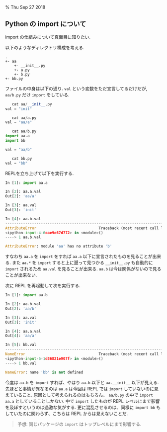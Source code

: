 % Thu Sep 27 2018

## Python の import について

import の仕組みについて真面目に知りたい.

以下のようなディレクトリ構成を考える.

```
.
+- aa
    +- __init__.py
    +- a.py
    +- b.py
+- bb.py
```

ファイルの中身は以下の通り.
`val` という変数をただ宣言してるだけだが, `aa/b.py` だけ `import` をしている.

```python
   cat aa/__init__.py
val = "init"

   cat aa/a.py
val = "aa/a"

   cat aa/b.py
import aa.a
import bb

val = "aa/b"

   cat bb.py
val = "bb"
```

REPLを立ち上げて以下を実行する.

```python
In [1]: import aa.a

In [2]: aa.a.val
Out[2]: 'aa/a'

In [3]: aa.val
Out[3]: 'init'

In [4]: aa.b.val
---------------------------------------------------------------------------
AttributeError                            Traceback (most recent call last)
<ipython-input-4-6eae9e67d772> in <module>()
----> 1 aa.b.val

AttributeError: module 'aa' has no attribute 'b'
```

すなわち `aa.a` を `import` をすれば `aa.a` 以下に宣言されたものを見ることが出来る.
また `aa.*` を `import` すると上に遡って見つかる `__init__.py` も自動的に `import` されるため
`aa.val` を見ることが出来る.
`aa.b` は今は関係がないので見ることが出来ない.

次に REPL を再起動して次を実行する.

```python
In [1]: import aa.b

In [2]: aa.b.val
Out[2]: 'aa/b'

In [3]: aa.val
Out[3]: 'init'

In [4]: aa.a.val
Out[4]: 'aa/a'

In [5]: bb.val
---------------------------------------------------------------------------
NameError                                 Traceback (most recent call last)
<ipython-input-6-1d86821e907f> in <module>()
----> 1 bb.val

NameError: name 'bb' is not defined
```

今度は `aa.b` を `import` すれば、やはり `aa.b` 以下と `aa.__init__` 以下が見える.
先ほどと事情が異なるのは `aa.a` は今回は REPL では `import` していないのに見えていること.
原因として考えられるのはもちろん、 `aa/b.py` の中で `import aa.a` としていることしかない.
中で `import` したものが REPL レベルにまで影響を及ぼすというのは過激な気がする.
更に混乱させるのは、同様に `import bb` もしていたのに関わらず、こちらは REPL からは見えないことだ.

> 予想: 同じパッケージの `import` はトップレベルにまで影響する.


